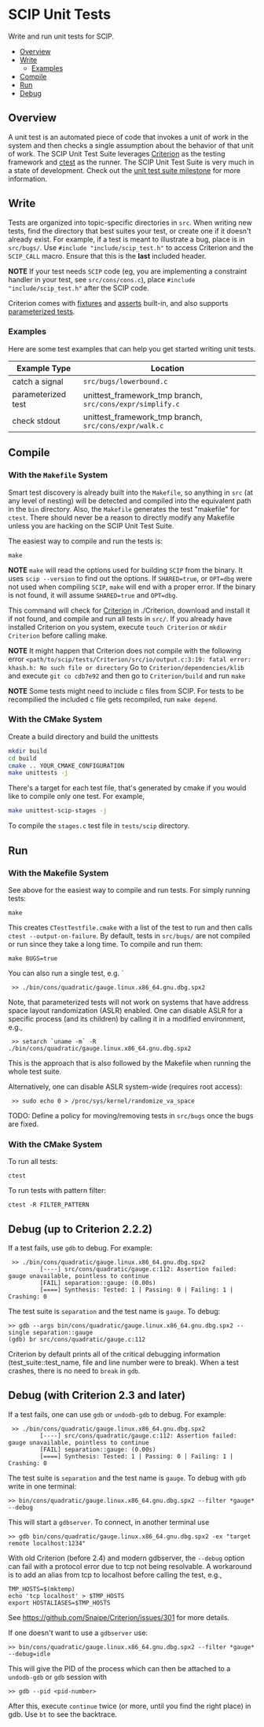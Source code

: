 # SCIP Unit Tests

Write and run unit tests for SCIP.

- [Overview](#overview)
- [Write](#write)
  - [Examples](#examples)
- [Compile](#compile)
- [Run](#run)
- [Debug](#debug)

## Overview

A unit test is an automated piece of code that invokes a unit of work in the system and then checks a single assumption about the behavior of that unit of work. The SCIP Unit Test Suite leverages [Criterion](http://criterion.readthedocs.io/en/master/) as the testing framework and [ctest](https://cmake.org/cmake/help/v2.8.8/ctest.html) as the runner. The SCIP Unit Test Suite is very much in a state of development. Check out the [unit test suite milestone](https://git.zib.de/integer/scip/-/milestones/2) for more information.

## Write

Tests are organized into topic-specific directories in `src`. When writing new tests, find the directory that best suites your test, or create one if it doesn't already exist. For example, if a test is meant to illustrate a bug, place is in `src/bugs/`. Use `#include "include/scip_test.h"` to access Criterion and the `SCIP_CALL` macro. Ensure that this is the **last** included header.

**NOTE** If your test needs `SCIP` code (eg, you are implementing a constraint handler in your test, see `src/cons/cons.c`), place `#include "include/scip_test.h"` after the SCIP code.

Criterion comes with [fixtures](http://criterion.readthedocs.io/en/master/starter.html?highlight=fixture#fixtures) and [asserts](http://criterion.readthedocs.io/en/master/assert.html) built-in, and also supports [parameterized tests](http://criterion.readthedocs.io/en/master/parameterized.html).

### Examples

Here are some test examples that can help you get started writing unit tests.

| Example Type| Location |
| ------ | ------ |
| catch a signal | `src/bugs/lowerbound.c` |
| parameterized test | unittest_framework_tmp branch, `src/cons/expr/simplify.c` |
| check stdout | unittest_framework_tmp branch, `src/cons/expr/walk.c` |

## Compile

### With the `Makefile` System

Smart test discovery is already built into the `Makefile`, so anything in `src` (at any level of nesting) will be detected and compiled into the equivalent path in the `bin` directory. Also, the `Makefile` generates the test "makefile" for `ctest`. There should never be a reason to directly modify any Makefile unless you are hacking on the SCIP Unit Test Suite.

The easiest way to compile and run the tests is:

```
make
```

**NOTE** `make` will read the options used for building `SCIP` from the binary. It uses `scip --version` to find out the options.
If `SHARED=true`, or `OPT=dbg`  were not used when compiling `SCIP`, `make` will end with a proper error. If the binary is not found, it will
assume `SHARED=true` and `OPT=dbg`.

This command will check for [Criterion](http://criterion.readthedocs.io/en/master/) in ./Criterion, download and install it if not found, and compile and run all tests in `src/`.
If you already have installed Criterion on you system, execute `touch Criterion` or `mkdir Criterion` before calling make.

**NOTE** It might happen that Criterion does not compile with the following error
`<path/to/scip/tests/Criterion/src/io/output.c:3:19: fatal error: khash.h: No such file or directory`
Go to `Criterion/dependencies/klib` and execute `git co cdb7e92` and then go to `Criterion/build` and run `make`

**NOTE** Some tests might need to include c files from SCIP. For tests to be recompilied the included c file gets recompiled, run `make depend`.

### With the CMake System

Create a build directory and build the unittests
```bash
mkdir build 
cd build 
cmake .. YOUR_CMAKE_CONFIGURATION
make unittests -j
```

There's a target for each test file, that's generated by cmake if you would like to compile only one test.
For example,
```bash
make unittest-scip-stages -j
```
To compile the `stages.c` test file in `tests/scip` directory.

## Run

### With the Makefile System

See above for the easiest way to compile and run tests. For simply running tests:

```
make
```

This creates `CTestTestfile.cmake` with a list of the test to run and then calls `ctest --output-on-failure`. By default, tests in `src/bugs/` are not compiled or run since they take a long time. To compile and run them:

```
make BUGS=true
```

You can also run a single test, e.g. `
```
 >> ./bin/cons/quadratic/gauge.linux.x86_64.gnu.dbg.spx2
```

Note, that parameterized tests will not work on systems that have address
space layout randomization (ASLR) enabled. One can disable ASLR for a
specific process (and its children) by calling it in a modified environment, e.g.,
```
 >> setarch `uname -m` -R ./bin/cons/quadratic/gauge.linux.x86_64.gnu.dbg.spx2
```

This is the approach that is also followed by the Makefile when running
the whole test suite.

Alternatively, one can disable ASLR system-wide (requires root access):
```
 >> sudo echo 0 > /proc/sys/kernel/randomize_va_space
```

TODO: Define a policy for moving/removing tests in `src/bugs` once the bugs are fixed.

### With the CMake System 

To run all tests:
```
ctest
``` 

To run tests with pattern filter:
```
ctest -R FILTER_PATTERN
```

## Debug (up to Criterion 2.2.2)

If a test fails, use `gdb` to debug. For example:

```
 >> ./bin/cons/quadratic/gauge.linux.x86_64.gnu.dbg.spx2
         [----] src/cons/quadratic/gauge.c:112: Assertion failed: gauge unavailable, pointless to continue
         [FAIL] separation::gauge: (0.00s)
         [====] Synthesis: Tested: 1 | Passing: 0 | Failing: 1 | Crashing: 0
```

The test suite is `separation` and the test name is `gauge`. To debug:

```
>> gdb --args bin/cons/quadratic/gauge.linux.x86_64.gnu.dbg.spx2 --single separation::gauge
(gdb) br src/cons/quadratic/gauge.c:112
```

Criterion by default prints all of the critical debugging information (test_suite::test_name, file and line number were to break). When a test crashes, there is no need to `break` in `gdb`.

## Debug (with Criterion 2.3 and later)

If a test fails, one can use `gdb` or `undodb-gdb` to debug. For example:

```
 >> ./bin/cons/quadratic/gauge.linux.x86_64.gnu.dbg.spx2
         [----] src/cons/quadratic/gauge.c:112: Assertion failed: gauge unavailable, pointless to continue
         [FAIL] separation::gauge: (0.00s)
         [====] Synthesis: Tested: 1 | Passing: 0 | Failing: 1 | Crashing: 0
```

The test suite is `separation` and the test name is `gauge`. To debug with `gdb` write in one terminal:

```
>> bin/cons/quadratic/gauge.linux.x86_64.gnu.dbg.spx2 --filter *gauge* --debug
```
This will start a `gdbserver`. To connect, in another terminal use
```
>> gdb bin/cons/quadratic/gauge.linux.x86_64.gnu.dbg.spx2 -ex "target remote localhost:1234"
```

With old Criterion (before 2.4) and modern gdbserver, the `--debug` option can fail with a protocol error due to tcp not being resolvable.
A workaround is to add an alias from tcp to localhost before calling the test, e.g.,
```
TMP_HOSTS=$(mktemp)
echo 'tcp localhost' > $TMP_HOSTS
export HOSTALIASES=$TMP_HOSTS
```
See https://github.com/Snaipe/Criterion/issues/301 for more details.

If one doesn't want to use a `gdbserver` use:
```
>> bin/cons/quadratic/gauge.linux.x86_64.gnu.dbg.spx2 --filter *gauge* --debug=idle
```
This will give the PID of the process which can then be attached to a `undodb-gdb` or `gdb` session with
```
>> gdb --pid <pid-number>
```

After this, execute `continue` twice (or more, until you find the right place) in gdb.
Use `bt` to see the backtrace.
